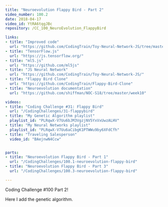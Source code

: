 ```yaml
---
title: "Neuroevolution Flappy Bird - Part 2"
video_number: 100.2
date: 2018-04-17
video_id: YtRA6tqgJBc
repository: /CC_100_NeuroEvolution_FlappyBird

links:
- title: "Improved code"
  url: "https://github.com/CodingTrain/Toy-Neural-Network-JS/tree/master/examples/neuroevolution-flappybird"
- title: "TensorFlow.js"
  url: "https://js.tensorflow.org/"
- title: "ml5.js"
  url: "https://github.com/ml5js"
- title: "JS Neural Network"
  url: "https://github.com/CodingTrain/Toy-Neural-Network-JS/"
- title: "Flappy Bird Clone"
  url: "https://github.com/CodingTrain/Flappy-Bird-Clone"
- title: "Neuroevolution documentation"
  url: "https://github.com/shiffman/NOC-S18/tree/master/week10"

videos:
- title: "Coding Challenge #31: Flappy Bird"
  url: "/CodingChallenges/31-flappybird"
- title: "My Genetic Algorithm playlist"
  playlist_id: "PLRqwX-V7Uu6bJM3VgzjNV5YxVxUwzALHV"
- title: "My Neural Networks playlist"
  playlist_id: "PLRqwX-V7Uu6aCibgK1PTWWu9by6XFdCfh"
- title: "Traveling Salesperson"
  video_id: "BAejnwN4Ccw"


parts:
- title: "Neuroevolution Flappy Bird - Part 1"
  url: "/CodingChallenges/100.1-neuroevolution-flappy-bird"
- title: "Neuroevolution Flappy Bird - Part 3"
  url: "/CodingChallenges/100.3-neuroevolution-flappy-bird"

---
```


Coding Challenge #100 Part 2! 

Here I add the genetic algorithm.
